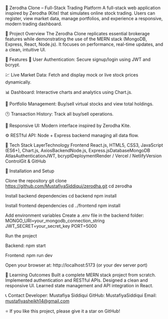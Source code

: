 💼 Zerodha Clone – Full-Stack Trading Platform
A full-stack web application inspired by Zerodha (Kite) that simulates online stock trading.
Users can register, view market data, manage portfolios, and experience a responsive, modern trading dashboard.

🚀 Project Overview
The Zerodha Clone replicates essential brokerage features while demonstrating the use of the MERN stack (MongoDB, Express, React, Node.js).
It focuses on performance, real-time updates, and a clean, intuitive UI.

🧩 Features
🔐 User Authentication: Secure signup/login using JWT and bcrypt.

💹 Live Market Data: Fetch and display mock or live stock prices dynamically.

📊 Dashboard: Interactive charts and analytics using Chart.js.

💼 Portfolio Management: Buy/sell virtual stocks and view total holdings.

🕒 Transaction History: Track all buy/sell operations.

🌙 Responsive UI: Modern interface inspired by Zerodha Kite.

⚙️ RESTful API: Node + Express backend managing all data flow.

🧠 Tech Stack
LayerTechnology
Frontend
React.js, 
HTML5, 
CSS3, 
JavaScript (ES6+), 
Chart.js, 
AxiosBackendNode.js, 
Express.jsDatabaseMongoDB AtlasAuthenticationJWT, 
bcryptDeploymentRender / Vercel / NetlifyVersion ControlGit & GitHub

🧰 Installation and Setup

Clone the repository
git clone https://github.com/MustafiyaSiddiqui/zerodha.git
cd zerodha

Install backend dependencies
cd backend
npm install

Install frontend dependencies
cd ../frontend
npm install

Add environment variables
Create a .env file in the backend folder:
MONGO_URI=your_mongodb_connection_string
JWT_SECRET=your_secret_key
PORT=5000

Run the project

Backend:
npm start

Frontend:
npm run dev

Open your browser at:
http://localhost:5173 (or your dev server port)

🌟 Learning Outcomes
Built a complete MERN stack project from scratch.
Implemented authentication and RESTful APIs.
Designed a clean and responsive UI.
Learned state management and API integration in React.

📞 Contact
Developer: Mustafiya Siddiqui
GitHub: MustafiyaSiddiqui
Email: mustafiyasheikh14@gmail.com

⭐ If you like this project, please give it a star on GitHub!
